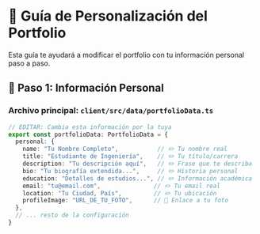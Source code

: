 # 🎨 Guía de Personalización del Portfolio

Esta guía te ayudará a modificar el portfolio con tu información personal paso a paso.

## 📝 Paso 1: Información Personal

### Archivo principal: `client/src/data/portfolioData.ts`

```typescript
// EDITAR: Cambia esta información por la tuya
export const portfolioData: PortfolioData = {
  personal: {
    name: "Tu Nombre Completo",           // ✏️ Tu nombre real
    title: "Estudiante de Ingeniería",    // ✏️ Tu título/carrera
    description: "Tu descripción aquí",   // ✏️ Frase que te describa
    bio: "Tu biografía extendida...",     // ✏️ Historia personal
    education: "Detalles de estudios...", // ✏️ Información académica
    email: "tu@email.com",               // ✏️ Tu email real
    location: "Tu Ciudad, País",         // ✏️ Tu ubicación
    profileImage: "URL_DE_TU_FOTO",      // 📸 Enlace a tu foto
  },
  // ... resto de la configuración
}
